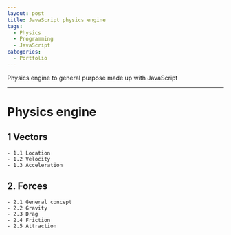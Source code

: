 ```yaml
---
layout: post
title: JavaScript physics engine
tags:
  - Physics
  - Programming
  - JavaScript
categories:
  - Portfolio
---
```


Physics engine to general purpose made up with JavaScript

---

# Physics engine
  ## 1 Vectors
    - 1.1 Location
    - 1.2 Velocity
    - 1.3 Acceleration
  ## 2. Forces
    - 2.1 General concept
    - 2.2 Gravity
    - 2.3 Drag
    - 2.4 Friction
    - 2.5 Attraction  



